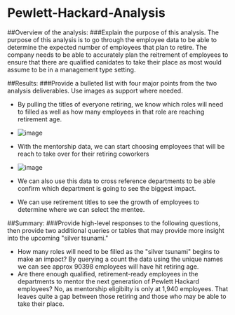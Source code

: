 # Pewlett-Hackard-Analysis

##Overview of the analysis: 
###Explain the purpose of this analysis.
The purpose of this analysis is to go through the employee data to be able to determine the expected number of employees that plan to retire. The company needs to be able to accurately plan the reitrement of employees to ensure that there are qualified canidates to take their place as most would assume to be in a management type setting.

##Results: 
###Provide a bulleted list with four major points from the two analysis deliverables. Use images as support where needed.
  - By pulling the titles of everyone retiring, we know which roles will need to filled as well as how many employees in that role are reaching retirement age.
  - ![image](https://user-images.githubusercontent.com/90172307/155840037-d15c58a0-419c-4932-a0ae-e0f2352e43d2.png)
 
  - With the mentorship data, we can start choosing employees that will be reach to take over for their retiring coworkers
  - ![image](https://user-images.githubusercontent.com/90172307/155840086-e311dc8a-99e1-4423-ad27-3bf93752a3f2.png)
  
  - We can also use this data to cross reference departments to be able confirm which department is going to see the biggest impact. 
  - We can use retirement titles to see the growth of employees to determine where we can select the mentee. 


##Summary: 
###Provide high-level responses to the following questions, then provide two additional queries or tables that may provide more insight into the upcoming "silver tsunami."

  - How many roles will need to be filled as the "silver tsunami" begins to make an impact? By querying a count the data using the unique names we can see approx 90398 employees will have hit retiring age. 
  - Are there enough qualified, retirement-ready employees in the departments to mentor the next generation of Pewlett Hackard employees? No, as mentorship eligibilty is only at 1,940 employees. That leaves quite a gap between those retiring and those who may be able to take their place. 
